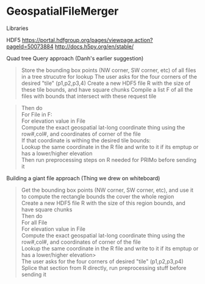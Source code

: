 # GeospatialFileMerger

Libraries

HDF5
https://portal.hdfgroup.org/pages/viewpage.action?pageId=50073884
http://docs.h5py.org/en/stable/

Quad tree Query approach (Danh's earlier suggestion)

>Store the bounding box points (NW corner, SW corner, etc) of all files in a tree strucutre for lookup
>The user asks for the four corners of the desired "tile" (p1,p2,p3,4)
>Create a new HDF5 file R with the size of these tile bounds, and have square chunks
>Compile a list F of all the files with bounds that intersect with these request tile

>Then do  
For File in F:  
  For elevation value in File  
    Compute the exact geospatial lat-long coordinate thing using the row#,col#, and coordinates of corner of the file  
    If that coordinate is withing the desired tile bounds:  
      Lookup the same coordinate in the R file and write to it if its emptup or has a lower/higher elevation  
>Then run preprocessing steps on R needed for PRIMo before sending it  

Building a giant file approach (Thing we drew on whiteboard)  

>Get the bounding box points (NW corner, SW corner, etc), and use it to compute the rectangle bounds the cover the whole region  
>Create a new HDF5 file R with the size of this region bounds, and have square chunks  
>Then do  
For all File  
  For elevation value in File  
    Compute the exact geospatial lat-long coordinate thing using the row#,col#, and coordinates of corner of the file  
    Lookup the same coordinate in the R file and write to it if its emptup or has a lower/higher elevation>  
>The user asks for the four corners of desired "tile" (p1,p2,p3,p4)  
>Splice that section from R directly, run preprocessing stuff before sending it  
